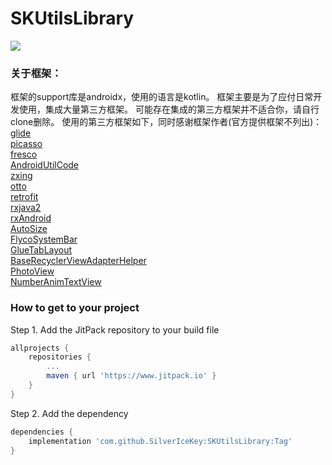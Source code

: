 # SKUtilsLibrary  
[![](https://www.jitpack.io/v/SilverIceKey/SKUtilsLibrary.svg)](https://www.jitpack.io/#SilverIceKey/SKUtilsLibrary)
### 关于框架：
框架的support库是androidx，使用的语言是kotlin。
框架主要是为了应付日常开发使用，集成大量第三方框架。
可能存在集成的第三方框架并不适合你，请自行clone删除。
使用的第三方框架如下，同时感谢框架作者(官方提供框架不列出)：  
[glide](https://github.com/bumptech/glide)  
[picasso](https://github.com/square/picasso)  
[fresco](https://github.com/facebook/fresco)  
[AndroidUtilCode](https://github.com/Blankj/AndroidUtilCode)  
[zxing](https://github.com/zxing/zxing)  
[otto](https://github.com/square/otto)  
[retrofit](https://github.com/square/retrofit)  
[rxjava2](https://github.com/ReactiveX/RxJava)  
[rxAndroid](https://github.com/ReactiveX/RxAndroid)  
[AutoSize](https://github.com/JessYanCoding/AndroidAutoSize)  
[FlycoSystemBar](https://github.com/H07000223/FlycoSystemBar)  
[GlueTabLayout](https://github.com/negier/GlueTabLayout)  
[BaseRecyclerViewAdapterHelper](https://github.com/CymChad/BaseRecyclerViewAdapterHelper)  
[PhotoView](https://github.com/chrisbanes/PhotoView)  
[NumberAnimTextView](https://github.com/Bakumon/NumberAnimTextView)  
### How to get to your project 
Step 1. Add the JitPack repository to your build file
```groovy
allprojects {
	repositories {
		...
		maven { url 'https://www.jitpack.io' }
	}
}
```
Step 2. Add the dependency
```groovy
dependencies {
	implementation 'com.github.SilverIceKey:SKUtilsLibrary:Tag'
}
```

